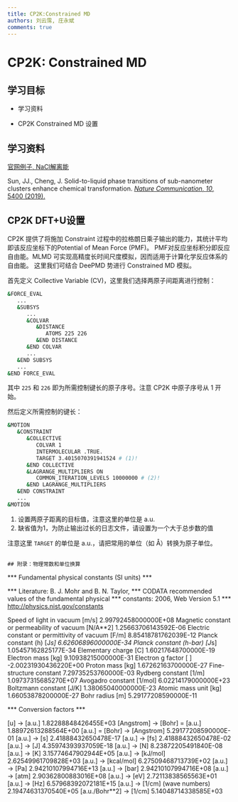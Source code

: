 ```yaml
---
title: CP2K:Constrained MD
authors: 刘云霈, 庄永斌
comments: true
---
```


# CP2K: Constrained MD

## 学习目标

- 学习资料

- CP2K Constrained MD 设置


  

## 学习资料

[官网例子, NaCl解离能](https://www.cp2k.org/exercises:2014_ethz_mmm:nacl_free_energy)

Sun, JJ., Cheng, J. Solid-to-liquid phase transitions of sub-nanometer clusters enhance chemical transformation. [*Nature Communication*, *10*, 5400 (2019).](https://doi.org/10.1038/s41467-019-13509-3)



## CP2K DFT+U设置


CP2K 提供了将施加 Constraint 过程中的拉格朗日乘子输出的能力，其统计平均即该反应坐标下的Potential of Mean Force (PMF)。
PMF对反应坐标积分即反应自由能。MLMD 可实现高精度长时间尺度模拟，因而适用于计算化学反应体系的自由能。
这里我们可结合 DeePMD 势进行 Constrained MD 模拟。

首先定义 Collective Variable (CV)，这里我们选择两原子间距离进行控制：

```bash
&FORCE_EVAL
   ...
   &SUBSYS
      ...
      &COLVAR
         &DISTANCE
            ATOMS 225 226
         &END DISTANCE
      &END COLVAR
      ...
   &END SUBSYS
   ...
&END FORCE_EVAL
```

其中 `225` 和 `226` 即为所需控制键长的原子序号。注意 CP2K 中原子序号从 1 开始。

然后定义所需控制的键长：

```bash
&MOTION
   &CONSTRAINT
      &COLLECTIVE
         COLVAR 1
         INTERMOLECULAR .TRUE.
         TARGET 3.4015070391941524 # (1)!
      &END COLLECTIVE
      &LAGRANGE_MULTIPLIERS ON
         COMMON_ITERATION_LEVELS 10000000 # (2)!
      &END LAGRANGE_MULTIPLIERS
   &END CONSTRAINT
   ...
&MOTION
```

1.  设置两原子距离的目标值，注意这里的单位是 a.u.
2.  缺省值为1，为防止输出过长的日志文件，请设置为一个大于总步数的值

注意这里 `TARGET` 的单位是 a.u.，请把常用的单位（如 Å）转换为原子单位。
```

## 附录：物理常数和单位换算

```
*** Fundamental physical constants (SI units) ***

 *** Literature: B. J. Mohr and B. N. Taylor,
 ***             CODATA recommended values of the fundamental physical
 ***             constants: 2006, Web Version 5.1
 ***             http://physics.nist.gov/constants

 Speed of light in vacuum [m/s]                             2.99792458000000E+08
 Magnetic constant or permeability of vacuum [N/A**2]       1.25663706143592E-06
 Electric constant or permittivity of vacuum [F/m]          8.85418781762039E-12
 Planck constant (h) [J*s]                                  6.62606896000000E-34
 Planck constant (h-bar) [J*s]                              1.05457162825177E-34
 Elementary charge [C]                                      1.60217648700000E-19
 Electron mass [kg]                                         9.10938215000000E-31
 Electron g factor [ ]                                     -2.00231930436220E+00
 Proton mass [kg]                                           1.67262163700000E-27
 Fine-structure constant                                    7.29735253760000E-03
 Rydberg constant [1/m]                                     1.09737315685270E+07
 Avogadro constant [1/mol]                                  6.02214179000000E+23
 Boltzmann constant [J/K]                                   1.38065040000000E-23
 Atomic mass unit [kg]                                      1.66053878200000E-27
 Bohr radius [m]                                            5.29177208590000E-11

 *** Conversion factors ***

 [u] -> [a.u.]                                              1.82288848426455E+03
 [Angstrom] -> [Bohr] = [a.u.]                              1.88972613288564E+00
 [a.u.] = [Bohr] -> [Angstrom]                              5.29177208590000E-01
 [a.u.] -> [s]                                              2.41888432650478E-17
 [a.u.] -> [fs]                                             2.41888432650478E-02
 [a.u.] -> [J]                                              4.35974393937059E-18
 [a.u.] -> [N]                                              8.23872205491840E-08
 [a.u.] -> [K]                                              3.15774647902944E+05
 [a.u.] -> [kJ/mol]                                         2.62549961709828E+03
 [a.u.] -> [kcal/mol]                                       6.27509468713739E+02
 [a.u.] -> [Pa]                                             2.94210107994716E+13
 [a.u.] -> [bar]                                            2.94210107994716E+08
 [a.u.] -> [atm]                                            2.90362800883016E+08
 [a.u.] -> [eV]                                             2.72113838565563E+01
 [a.u.] -> [Hz]                                             6.57968392072181E+15
 [a.u.] -> [1/cm] (wave numbers)                            2.19474631370540E+05
 [a.u./Bohr**2] -> [1/cm]                                   5.14048714338585E+03
```

